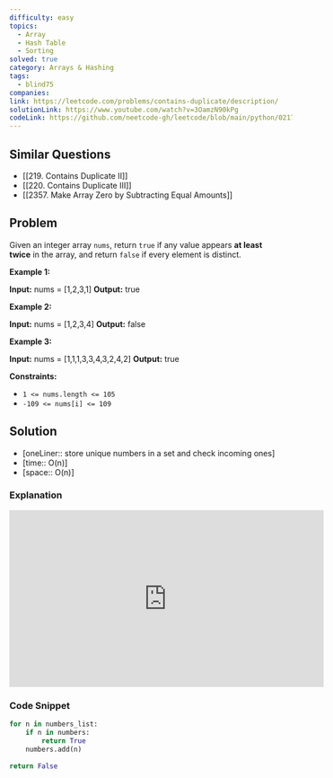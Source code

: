 ```yaml
---
difficulty: easy
topics:
  - Array
  - Hash Table
  - Sorting
solved: true
category: Arrays & Hashing
tags:
  - blind75
companies: 
link: https://leetcode.com/problems/contains-duplicate/description/
solutionLink: https://www.youtube.com/watch?v=3OamzN90kPg
codeLink: https://github.com/neetcode-gh/leetcode/blob/main/python/0217-contains-duplicate.py
---
```

## Similar Questions

- [[219. Contains Duplicate II]]
- [[220. Contains Duplicate III]]
- [[2357. Make Array Zero by Subtracting Equal Amounts]]
## Problem

Given an integer array `nums`, return `true` if any value appears **at least twice** in the array, and return `false` if every element is distinct.

**Example 1:**

**Input:** nums = [1,2,3,1]
**Output:** true

**Example 2:**

**Input:** nums = [1,2,3,4]
**Output:** false

**Example 3:**

**Input:** nums = [1,1,1,3,3,4,3,2,4,2]
**Output:** true

**Constraints:**

- `1 <= nums.length <= 105`
- `-109 <= nums[i] <= 109`
## Solution

- [oneLiner:: store unique numbers in a set and check incoming ones]
- [time:: O(n)]
- [space:: O(n)]

### Explanation

<iframe width="560" height="315" src="https://www.youtube.com/embed/3OamzN90kPg?si=EJn90cCRUKa_-TG2" title="YouTube video player" frameborder="0" allow="accelerometer; autoplay; clipboard-write; encrypted-media; gyroscope; picture-in-picture; web-share" referrerpolicy="strict-origin-when-cross-origin" allowfullscreen></iframe>

### Code Snippet

```python
for n in numbers_list:
	if n in numbers:
		return True
	numbers.add(n)
    
return False
```

